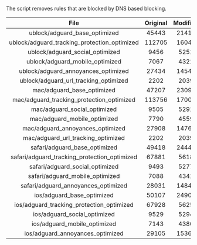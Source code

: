 The script removes rules that are blocked by DNS based blocking.


| File | Original | Modified |
|:----:|:-----:|:-----:|
| ublock/adguard_base_optimized | 45443 | 21414 |
| ublock/adguard_tracking_protection_optimized | 112705 | 16047 |
| ublock/adguard_social_optimized | 9456 | 5251 |
| ublock/adguard_mobile_optimized | 7067 | 4321 |
| ublock/adguard_annoyances_optimized | 27434 | 14542 |
| ublock/adguard_url_tracking_optimized | 2202 | 2039 |
| mac/adguard_base_optimized | 47207 | 23099 |
| mac/adguard_tracking_protection_optimized | 113756 | 17001 |
| mac/adguard_social_optimized | 9505 | 5291 |
| mac/adguard_mobile_optimized | 7790 | 4559 |
| mac/adguard_annoyances_optimized | 27908 | 14768 |
| mac/adguard_url_tracking_optimized | 2202 | 2039 |
| safari/adguard_base_optimized | 49418 | 24446 |
| safari/adguard_tracking_protection_optimized | 67881 | 5618 |
| safari/adguard_social_optimized | 9493 | 5277 |
| safari/adguard_mobile_optimized | 7088 | 4341 |
| safari/adguard_annoyances_optimized | 28031 | 14841 |
| ios/adguard_base_optimized | 50107 | 24908 |
| ios/adguard_tracking_protection_optimized | 67928 | 5625 |
| ios/adguard_social_optimized | 9529 | 5294 |
| ios/adguard_mobile_optimized | 7143 | 4380 |
| ios/adguard_annoyances_optimized | 29105 | 15365 |